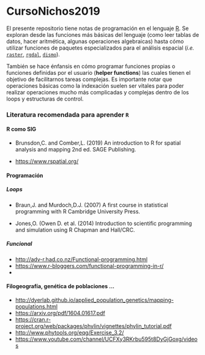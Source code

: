 # CursoNichos2019

El presente repositorio tiene notas de programación en el lenguaje [R](https://www.r-project.org/). Se exploran desde las funciones más básicas del lenguaje (como leer tablas de datos, hacer aritmética, algunas operaciones algebraicas) hasta cómo utilizar funciones de paquetes especializados para el análisis espacial (*i.e.* [`raster`](https://cran.r-project.org/web/packages/raster/index.html), [`rgdal`](https://cran.r-project.org/web/packages/rgdal/index.html), [`dismo`](https://cran.r-project.org/web/packages/dismo/index.html)). 

También se hace énfansis en cómo programar funciones propias o funciones definidas por el usuario (**helper functions**) las cuales tienen el objetivo de facilitarnos tareas complejas. Es importante notar que operaciones básicas como la indexación suelen ser vitales para poder realizar operaciones mucho más complicadas y complejas dentro de los loops y estructuras de control. 

### Literatura recomendada para aprender `R`

#### R como SIG

- Brunsdon,C. and Comber,L. (2019) An introduction to R for spatial analysis and mapping 2nd ed. SAGE Publishing.

- https://www.rspatial.org/

#### Programación 

##### Loops

- Braun,J. and Murdoch,D.J. (2007) A first course in statistical programming with R Cambridge University Press.

- Jones,O. (Owen D. et al. (2014) Introduction to scientific programming and simulation using R Chapman and Hall/CRC.

##### Funcional

- http://adv-r.had.co.nz/Functional-programming.html
- https://www.r-bloggers.com/functional-programming-in-r/
- 

#### Filogeografía, genética de poblaciones ...

- http://dyerlab.github.io/applied_population_genetics/mapping-populations.html
- https://arxiv.org/pdf/1604.01617.pdf
- https://cran.r-project.org/web/packages/phylin/vignettes/phylin_tutorial.pdf
- http://www.phytools.org/eqg/Exercise_3.2/
- https://www.youtube.com/channel/UCFXy3RKrbu595t8DyGjGoxg/videos

